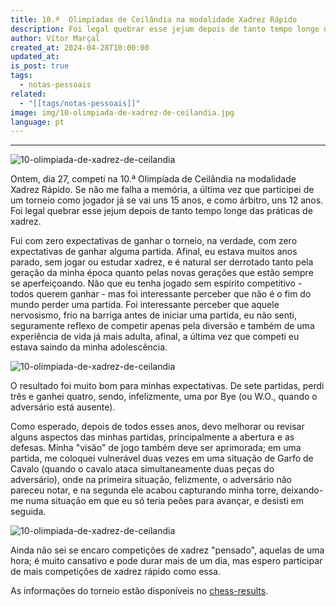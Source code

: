 ```yaml
---
title: 10.ª  Olimpíadas de Ceilândia na modalidade Xadrez Rápido
description: Foi legal quebrar esse jejum depois de tanto tempo longe das práticas de xadrez.
author: Vítor Marçal
created_at: 2024-04-28T10:00:00
updated_at: 
is_post: true
tags:
  - notas-pessoais
related:
  - "[[tags/notas-pessoais]]"
image: img/10-olimpiada-de-xadrez-de-ceilandia.jpg
language: pt
---
```

----

![10-olimpiada-de-xadrez-de-ceilandia](img/10-olimpiada-de-xadrez-de-ceilandia.jpg)

Ontem, dia 27, competi na 10.ª Olimpíada de Ceilândia na modalidade Xadrez Rápido. Se não me falha a memória, a última vez que participei de um torneio como jogador já se vai uns 15 anos, e como árbitro, uns 12 anos. Foi legal quebrar esse jejum depois de tanto tempo longe das práticas de xadrez.

Fui com zero expectativas de ganhar o torneio, na verdade, com zero expectativas de ganhar alguma partida. Afinal, eu estava muitos anos parado, sem jogar ou estudar xadrez, e é natural ser derrotado tanto pela geração da minha época quanto pelas novas gerações que estão sempre se aperfeiçoando. Não que eu tenha jogado sem espírito competitivo - todos querem ganhar - mas foi interessante perceber que não é o fim do mundo perder uma partida. Foi interessante perceber que aquele nervosismo, frio na barriga antes de iniciar uma partida, eu não senti, seguramente reflexo de competir apenas pela diversão e também de uma experiência de vida já mais adulta, afinal, a última vez que competi eu estava saindo da minha adolescência.

![10-olimpiada-de-xadrez-de-ceilandia](img/10-olimpiada-de-xadrez-de-ceilandia-3.jpg)

O resultado foi muito bom para minhas expectativas. De sete partidas, perdi três e ganhei quatro, sendo, infelizmente, uma por Bye (ou W.O., quando o adversário está ausente).

Como esperado, depois de todos esses anos, devo melhorar ou revisar alguns aspectos das minhas partidas, principalmente a abertura e as defesas. Minha "visão" de jogo também deve ser aprimorada; em uma partida, me coloquei vulnerável duas vezes em uma situação de Garfo de Cavalo (quando o cavalo ataca simultaneamente duas peças do adversário), onde na primeira situação, felizmente, o adversário não pareceu notar, e na segunda ele acabou capturando minha torre, deixando-me numa situação em que eu só teria peões para avançar, e desisti em seguida.

![10-olimpiada-de-xadrez-de-ceilandia](img/10-olimpiada-de-xadrez-de-ceilandia-2.jpg)

Ainda não sei se encaro competições de xadrez "pensado", aquelas de uma hora; é muito cansativo e pode durar mais de um dia, mas espero participar de mais competições de xadrez rápido como essa.

As informações do torneio estão disponíveis no [chess-results](https://chess-results.com/tnr904242.aspx).